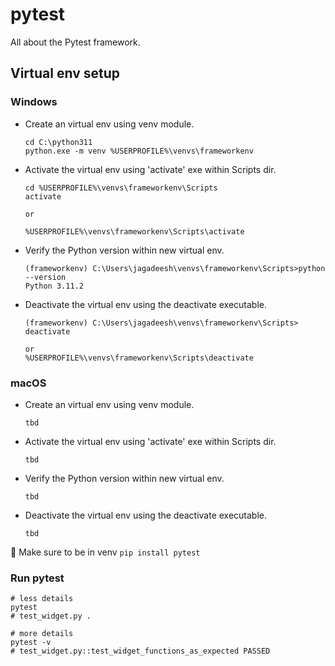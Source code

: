 # pytest

All about the Pytest framework.

## Virtual env setup

### Windows

- Create an virtual env using venv module.
  ```shell
  cd C:\python311
  python.exe -m venv %USERPROFILE%\venvs\frameworkenv
  ```
- Activate the virtual env using 'activate' exe within Scripts dir.

  ```shell
  cd %USERPROFILE%\venvs\frameworkenv\Scripts
  activate

  or

  %USERPROFILE%\venvs\frameworkenv\Scripts\activate
  ```

- Verify the Python version within new virtual env.

  ```shell
  (frameworkenv) C:\Users\jagadeesh\venvs\frameworkenv\Scripts>python --version
  Python 3.11.2
  ```

- Deactivate the virtual env using the deactivate executable.

  ```shell
  (frameworkenv) C:\Users\jagadeesh\venvs\frameworkenv\Scripts> deactivate

  or
  %USERPROFILE%\venvs\frameworkenv\Scripts\deactivate
  ```

### macOS

- Create an virtual env using venv module.
  ```shell
  tbd
  ```
- Activate the virtual env using 'activate' exe within Scripts dir.
  ```shell
  tbd
  ```
- Verify the Python version within new virtual env.

  ```shell
  tbd
  ```

- Deactivate the virtual env using the deactivate executable.
  ```shell
  tbd
  ```

🌟 Make sure to be in venv
`pip install pytest`

### Run pytest

```shell
# less details
pytest
# test_widget.py .

# more details
pytest -v
# test_widget.py::test_widget_functions_as_expected PASSED
```
